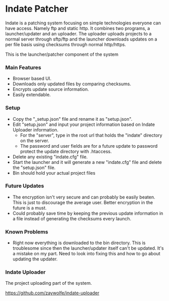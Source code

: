 # Indate Patcher
Indate is a patching system focusing on simple technologies everyone can have access. Namely ftp and static http. It combines two programs, a launcher/updater and an uploader. The uploader uploads projects to a normal server through sftp/ftp and the launcher downloads updates on a per file basis using checksums through normal http/https.

This is the launcher/patcher component of the system

### Main Features
- Browser based UI.
- Downloads only updated files by comparing checksums.
- Encrypts update source information.
- Easily extendable.

### Setup
- Copy the "_setup.json" file and rename it as "setup.json".
- Edit "setup.json" and input your project information based on Indate Uploader information.
  - For the "server", type in the root url that holds the "indate" directory on the server.
  - The password and user fields are for a future update to password protect the update directory with .htaccess.
- Delete any existing "indate.cfg" file.
- Start the launcher and it will generate a new "indate.cfg" file and delete the "setup.json" file.
- Bin should hold your actual project files

### Future Updates
- The encryption isn't very secure and can probably be easily beaten. This is just to discourage the average user. Better encryption in the future is a must.
- Could probably save time by keeping the previous update information in a file instead of generating the checksums every launch.

### Known Problems
- Right now everything is downloaded to the bin directory. This is troublesome since then the launcher/updater itself can't be updated. It's a mistake on my part. Need to look into fixing this and how to go about updating the updater.

### Indate Uploader
The project uploading part of the system.

https://github.com/zaywolfe/indate-uploader
